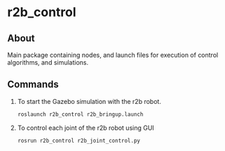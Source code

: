 # r2b_control

## About

Main package containing nodes, and launch files for execution of control algorithms, and simulations.

## Commands

1. To start the Gazebo simulation with the r2b robot.
    ```bash
    roslaunch r2b_control r2b_bringup.launch
    ```
2. To control each joint of the r2b robot using GUI
    ```bash
    rosrun r2b_control r2b_joint_control.py
    ```
